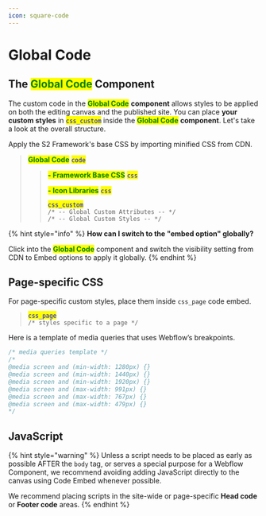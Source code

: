 ```yaml
---
icon: square-code
---
```


# Global Code

## The <mark style="color:green;">Global Code</mark> Component

The custom code in the <mark style="color:green;">**Global Code**</mark> **component** allows styles to be applied on both the editing canvas and the published site. You can place **your custom styles** in <mark style="color:blue;">`css_custom`</mark> inside the <mark style="color:green;">**Global Code**</mark> **component**. Let's take a look at the overall structure.

Apply the S2 Framework's base CSS by importing minified CSS from CDN.

> <mark style="color:green;">**Global Code**</mark> <mark style="color:blue;">`code`</mark>
>
> > <mark style="color:green;">**- Framework Base CSS**</mark> <mark style="color:blue;">`css`</mark>
> >
> > <mark style="color:green;">**- Icon Libraries**</mark> <mark style="color:blue;">`css`</mark>
> >
> > <mark style="color:blue;">`css_custom`</mark>\
> > `/* -- Global Custom Attributes -- */`\
> > `/* -- Global Custom Styles -- */`

{% hint style="info" %}
**How can I switch to the "embed option" globally?**

Click into the <mark style="color:green;">**Global Code**</mark> component and switch the visibility setting from CDN to Embed options to apply it globally.
{% endhint %}



## Page-specific CSS

For page-specific custom styles, place them inside `css_page` code embed.

> <mark style="color:blue;">`css_page`</mark>\
> `/* styles specific to a page */`

Here is a template of media queries that uses Webflow’s breakpoints.

```css
/* media queries template */
/*
@media screen and (min-width: 1280px) {}
@media screen and (min-width: 1440px) {}
@media screen and (min-width: 1920px) {}
@media screen and (max-width: 991px) {}
@media screen and (max-width: 767px) {}
@media screen and (max-width: 479px) {}
*/
```



## JavaScript

{% hint style="warning" %}
Unless a script needs to be placed as early as possible AFTER the `body` tag, or serves a special purpose for a Webflow Component, we recommend avoiding adding JavaScript directly to the canvas using Code Embed whenever possible.

We recommend placing scripts in the site-wide or page-specific **Head code** or **Footer code** areas.
{% endhint %}




